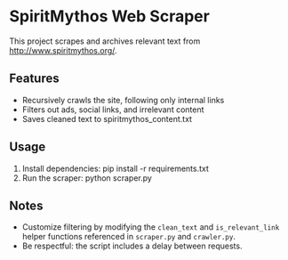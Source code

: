 # SpiritMythos Web Scraper

This project scrapes and archives relevant text from http://www.spiritmythos.org/.

## Features
- Recursively crawls the site, following only internal links
- Filters out ads, social links, and irrelevant content
- Saves cleaned text to spiritmythos_content.txt

## Usage
1. Install dependencies:
   pip install -r requirements.txt
2. Run the scraper:
   python scraper.py

## Notes
- Customize filtering by modifying the `clean_text` and `is_relevant_link` helper functions referenced in `scraper.py` and `crawler.py`.
- Be respectful: the script includes a delay between requests.
